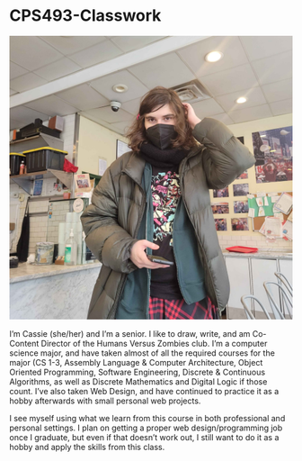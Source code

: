 # CPS493-Classwork

![Image of Cassie](/assets/photos/cassandra.jpg)

I’m Cassie (she/her) and I’m a senior. I like to draw, write, and am Co-Content Director of the Humans Versus Zombies club. I’m a computer science major, and have taken almost of all the required courses for the major (CS 1-3, Assembly Language & Computer Architecture, Object Oriented Programming, Software Engineering, Discrete & Continuous Algorithms, as well as Discrete Mathematics and Digital Logic if those count. I’ve also taken Web Design, and have continued to practice it as a hobby afterwards with small personal web projects.

I see myself using what we learn from this course in both professional and personal settings. I plan on getting a proper web design/programming job once I graduate, but even if that doesn’t work out, I still want to do it as a hobby and apply the skills from this class. 
